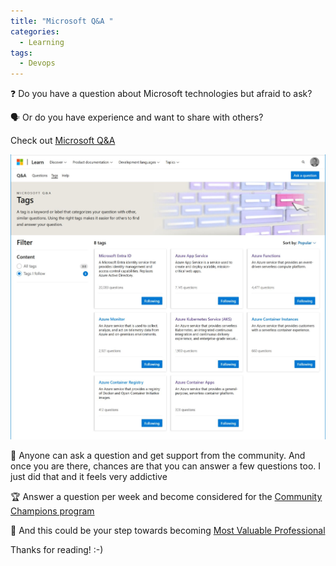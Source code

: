 ```yaml
---
title: "Microsoft Q&A "
categories:
  - Learning
tags:
  - Devops
---
```


❓ Do you have a question about Microsoft technologies but afraid to ask? 

🗣️ Or do you have experience and want to share with others? 

Check out [Microsoft Q&A](https://learn.microsoft.com/answers/tags/?orderby=name)

![img](../assets/images/2024-06-14-qanda-2024.jpg)

🙂 Anyone can ask a question and get support from the community. And once you are there, chances are that you can answer a few questions too. I just did that and it feels very addictive

🏆 Answer a question per week and become considered for the [Community Champions program](https://learn.microsoft.com/answers/support/community-champions-program)

👑 And this could be your step towards becoming [Most Valuable Professional](https://mvp.microsoft.com/mvp/overview)

Thanks for reading! :-)
